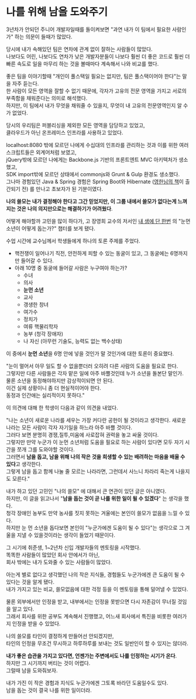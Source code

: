 # 나를 위해 남을 도와주기

3년차가 안되던 주니어 개발자일때를 돌이켜보면 "과연 내가 이 팀에서 필요한 사람인가" 하는 의문이 들때가 많았다.  
  
당시에 내가 속해있던 팀은 연차에 관계 없이 잘하는 사람들이 많았다.  
나보다도 어린, 나보다도 연차가 낮은 개발자분들이 나보다 훨씬 더 좋은 코드로 훨씬 더 빠른 속도로 일을 마무리 하는 것을 볼때마다 계속해서 나와 비교를 했다.    
  
좋은 팀을 이야기할때 "개인이 풀스택일 필요는 없지만, 팀은 풀스택이어야 한다"는 말을 자주 듣는다.  
한 사람이 모든 영역을 잘할 수 없기 때문에, 각자가 고유의 전문 영역을 가지고 서로의 부족함을 채워준다는 의미로 해석했다.  
하지만, 이 팀에서 내가 무엇을 채워줄 수 있을지, 무엇이 내 고유의 전문영역인지 알 수가 없었다.  
  
당시의 우리팀은 퍼블리싱을 제외한 모든 영역을 담당하고 있었고,  
클라우드가 아닌 온프레미스 인프라를 사용하고 있었다.  

localhost:8080 밖에 모르던 나에게 수십대의 인프라를 관리하는 것과 이를 위한 여러 스크립트들은 외계어처럼 보였고,  
jQuery밖에 모르던 나에게는 Backbone.js 기반의 프론트엔트 MVC 아키텍처가 생소했고,  
SDK import밖에 모르던 상태에서 commonjs와 Grunt & Gulp 환경도 생소했다.  
그나마 경험있던 Java & Spring 경험은 Spring Boot와 Hibernate ([영한님의 책](https://product.kyobobook.co.kr/detail/S000000935744)이 출간되기 전) 를 만나고 초보자가 된 기분이였다.  
  
**나의 쓸모는 내가 결정해야 한다고 그간 믿었지만, 이 그룹 내에서 쓸모가 없다는게 느껴지는 것은 나의 의지만으로는 해결하기가 어려웠다**.  
  
어떻게 해야할까 고민을 많이 하다가, 고 장영희 교수의 저서인 [내 생에 단 한번](https://www.yes24.com/Product/Goods/157667) 의 "눈먼 소년이 어떻게 돕는가?" 챕터를 보게 됐다.  
  
수업 시간에 교수님께서 학생들에게 하나의 토론 주제를 주었다.  

- 핵전쟁이 일어나기 직전, 안전하게 피할 수 있는 동굴이 있고, 그 동굴에는 6명까지만 들어갈 수 있다.
- 아래 10명 중 동굴에 들어갈 사람은 누구여야 하는가?
  - 수녀
  - 의사
  - **눈먼 소년**
  - 교사
  - 갱생한 창녀
  - 여가수
  - 정치가
  - 여류 핵물리학자
  - 농부 (청각 장애자)
  - 나 자신 (아무런 기술도, 능력도 없는 백수상태)

이 중에서 **눈먼 소년**을 6명 안에 넣을 것인가 말 것인가에 대한 토론이 중요했다.  
  
"눈이 멀어서 아무 일도 할 수 없을뿐더러 오히려 다른 사람의 도움을 필요로 한다.  
그렇지만 다른 사람들은 각자 맡은 일에 아주 바쁠것인데 누가 소년을 돌본단 말인가.  
물론 소년을 동정해야하지만 감상적이되면 안 된다.  
이건 실제 상황이니 좀 더 현실적이어야 한다.  
동정과 인간애는 실리적이지 못하다."  
  
이 의견에 대해 한 학생이 다음과 같이 의견을 내었다.  

"나는 소년이 새로운 나라를 세우는 가장 커다란 공헌이 될 것이라고 생각한다.
새로운 나라는 모든 사람이 각자 자기일을 하느라 아주 바쁠 것이다.  
그러다 보면 분명히 경쟁,질투,미움에 사로잡혀 권력을 놓고 싸울 것이다.  
그렇지만 만약 누군가 이 눈먼 소년처럼 도움을 필요로 하는 사람이 있다면 모두 자기 시간을 쪼개 그를 도와야할 것이다.  
그러면서 **남을 돕고, 남을 위해 나의 작은 것을 희생할 수 있는 배려하는 마음을 배울 수 있다**고 생각한다.  
그렇게 남을 돕고 함께 나눌 줄 모르는 나라라면, 그런데서 사느니 차라리 죽는게 나을지도 모른다."  
  
내가 하고 있던 고민인 "나의 쓸모" 에 대해서 큰 연관이 있던 글은 아니였다.  
하지만, 이 글을 읽고나서 "**남을 돕는 것이 곧 나를 위한 일이 될 수 있겠다**" 는 생각을 했다.  
청각 장애인 농부도 만약 농사를 짓지 못하는 겨울에는 본인이 쓸모가 없음을 느낄 수 있다.  
하지만 눈 먼 소년을 돕다보면 본인이 "누군가에겐 도움이 될 수 있다"는 생각으로 그 겨울을 지낼 수 있을것이라는 생각이 들었기 때문이다.  
  
그 시기에 취준생, 1~2년차 신입 개발자들의 멘토링을 시작했다.  
똑똑한 사람들이 많았던 회사 안에서가 아닌,  
회사 밖에는 내가 도와줄 수 있는 사람들이 많았다.  
  
아는게 별로 없다고 생각했던 나의 작은 지식들, 경험들도 누군가에겐 큰 도움이 될 수 있다는 것을 알게 됐다.  
내가 가지고 있는 비교, 쓸모없음에 대한 걱정 등을 이 멘토링을 통해 덜어낼 수 있었다.  
  
물론 외부에서만 인정을 받고, 내부에서는 인정을 못받으면 다시 자존감이 무너질 것임을 알고 있다.  
그래서 회사를 위한 공부도 계속해서 진행했고, 어느새 회사에서 특진을 비롯한 여러가지 인정을 받을 수 있었다.  
  
나의 쓸모를 타인이 결정하게 만들어선 안되겠지만,  
타인의 인정을 무조건 무시하고 하루하루를 보내는 것도 일반인이 할 수 있지는 않더라.  
  
**내가 좋은 습관을 가지고 있다면, 언젠가는 주변에서도 나를 인정하는 시기가 온다**.  
하지만 그 시기까지 버티는 것이 어렵다.  
그럴때 남을 도와줘보자.  
  
내가 가진 이 작은 경험과 지식도 누군가에겐 그토록 바라던 도움일수도 있다.  
남을 돕는 것이 결국 나를 위한 일이더라.


 
